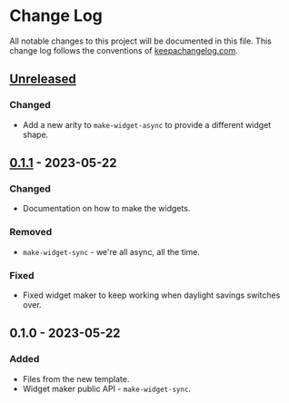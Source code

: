 # Change Log
All notable changes to this project will be documented in this file. This change log follows the conventions of [keepachangelog.com](http://keepachangelog.com/).

## [Unreleased]
### Changed
- Add a new arity to `make-widget-async` to provide a different widget shape.

## [0.1.1] - 2023-05-22
### Changed
- Documentation on how to make the widgets.

### Removed
- `make-widget-sync` - we're all async, all the time.

### Fixed
- Fixed widget maker to keep working when daylight savings switches over.

## 0.1.0 - 2023-05-22
### Added
- Files from the new template.
- Widget maker public API - `make-widget-sync`.

[Unreleased]: https://sourcehost.site/your-name/my-body-app/compare/0.1.1...HEAD
[0.1.1]: https://sourcehost.site/your-name/my-body-app/compare/0.1.0...0.1.1
